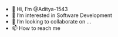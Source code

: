 - 👋 Hi, I’m @Aditya-1543
- 👀 I’m interested in Software Development
- 💞️ I’m looking to collaborate on ...
- 📫 How to reach me 

<!---
Aditya-1543/Aditya-1543 is a ✨ special ✨ repository because its `README.md` (this file) appears on your GitHub profile.
You can click the Preview link to take a look at your changes.
--->
